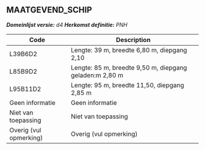 ## MAATGEVEND_SCHIP

*__Domeinlijst versie:__ d4*
*__Herkomst definitie:__ PNH*

|__Code__ |__Description__	|
|	---	|	---	|
| L39B6D2 | Lengte: 39 m, breedte 6,80 m, diepgang 2,10 |
| L85B9D2 | Lengte: 85 m, breedte 9,50 m, diepgang geladen:m 2,80 m |
| L95B11D2 | Lengte: 95 m, breedte 11,50,  diepgang 2,85 m |
| Geen informatie | Geen informatie |
| Niet van toepassing | Niet van toepassing |
| Overig (vul opmerking) | Overig (vul opmerking) |
